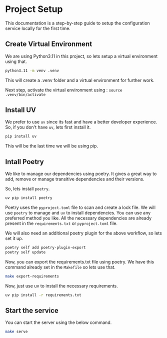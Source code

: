 # Project Setup

This documentation is a step-by-step guide to setup the configuration service
locally for the first time.

## Create Virtual Environment

We are using Python3.11 in this project, so lets setup a virtual environment
using that.

```bash
python3.11 -m venv .venv
```
This will create a .venv folder and a virtual environment for further work.

Next step, activate the virtual environment using : `source .venv/bin/activate`

## Install UV

We prefer to use `uv` since its fast and have a better developer experience. So,
if you don't have `uv`, lets first install it.

```bash
pip install uv
```
This will be the last time we will be using pip.

## Intall Poetry

We like to manage our dependencies using poetry. It gives a great way to
add, remove or manage transitive dependencies and their versions.

So, lets install `poetry`.
```bash
uv pip install poetry
```

Poetry uses the `pyproject.toml` file to scan and create a lock file. We will
use `poetry` to manage and `uv` to install dependencies. You can use any
preferred method you like. All the necessary dependencies are already present in
the `requirements.txt` or `pyproject.toml` file.

We will also need an additional poetry plugin for the above workflow, so lets
set it up.
```bash
poetry self add poetry-plugin-export
poetry self update
```
Now, you can export the requirements.txt file using poetry. We have this command
already set in the `Makefile` so lets use that.

```bash
make export-requirements
```
Now, just use uv to install the necessary requirements.

```bash
uv pip install -r requirements.txt
```

## Start the service

You can start the server using the below command.

```bash
make serve
```



